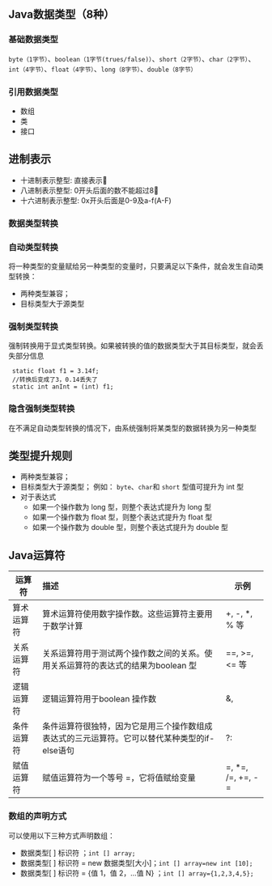 ## Java数据类型（8种）

### 基础数据类型

`byte（1字节）`、`boolean（1字节(trues/false)）`、`short（2字节）`、`char（2字节）`、
`int（4字节）`、`float（4字节）`、`long（8字节）`、`double（8字节）`

### 引用数据类型
- 数组
- 类
- 接口

## 进制表示

- 十进制表示整型:    直接表示  
- 八进制表示整型:    0开头后面的数不能超过8  
- 十六进制表示整型:  0x开头后面是0-9及a-f(A-F)


### 数据类型转换
### 自动类型转换
将一种类型的变量赋给另一种类型的变量时，只要满足以下条件，就会发生自动类型转换：
- 两种类型兼容；
- 目标类型大于源类型

### 强制类型转换
强制转换用于显式类型转换。如果被转换的值的数据类型大于其目标类型，就会丢失部分信息
```
 static float f1 = 3.14f;
 //转换后变成了3，0.14丢失了
 static int anInt = (int) f1;
```

### 隐含强制类型转换
在不满足自动类型转换的情况下，由系统强制将某类型的数据转换为另一种类型

## 类型提升规则
- 两种类型兼容；
- 目标类型大于源类型；
     例如： `byte`、`char`和 `short` 型值可提升为 int 型
- 对于表达式
    - 如果一个操作数为 long 型，则整个表达式提升为 long 型
    - 如果一个操作数为 float 型，则整个表达式提升为 float 型
    - 如果一个操作数为 double 型，则整个表达式提升为 double 型


## Java运算符

| 运算符     | 描述                                                         | 示例              |
| ---------- | :----------------------------------------------------------- | ----------------- |
| 算术运算符 | 算术运算符使用数字操作数。这些运算符主要用于数学计算         | +, -, *, % 等     |
| 关系运算符 | 关系运算符用于测试两个操作数之间的关系。使用关系运算符的表达式的结果为boolean 型 | ==, >=, <= 等     |
| 逻辑运算符 | 逻辑运算符用于boolean 操作数                                 |  &, |, ^,&&,||,!  等                 |
| 条件运算符 | 条件运算符很独特，因为它是用三个操作数组成表达式的三元运算符。它可以替代某种类型的if-else语句 | ?:                |
| 赋值运算符 | 赋值运算符为一个等号 =，它将值赋给变量                       | =, *=, /=, +=, -= |

### 数组的声明方式
可以使用以下三种方式声明数组：
- 数据类型[ ]  标识符 ；`int [] array;`
- 数据类型[ ]  标识符 = new 数据类型[大小]；`int [] array=new int [10];`
- 数据类型[ ]  标识符 = {值 1，值 2，…值 N} ；`int [] array={1,2,3,4,5};`
